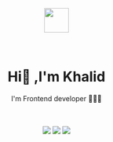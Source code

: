 <div align="center">
   <img width="50" height="50" src="https://ouch-cdn2.icons8.com/NjO2EaVFBX-VZ-1rhL0pU3UilbdEGS-tiD1k_Yy2Kw4/rs:fit:256:292/czM6Ly9pY29uczgu/b3VjaC1wcm9kLmFz/c2V0cy9zdmcvNDk4/L2E2ZmNiYjAzLWE5/ZmQtNGRiYS04ZmEz/LTkzMjg2ZTVjYjA0/Zi5zdmc.png" />
</div>
<br>
<br>
<h1 align="center">Hi👋 ,I'm Khalid </h1> 
<p align="center"> I'm Frontend developer 👨🏽‍💻</p>
<br>
<br>
<div align="center">
   <a herf="https://khalidsalah.netlify.app/">
     <img src="https://img.shields.io/badge/website-000000?style=for-the-badge&logo=About.me&logoColor=white"/>
   </a>
   <a herf="https://twitter.com/khalidsalah1522">
    <img src="https://img.shields.io/badge/Twitter-1DA1F2?style=for-the-badge&logo=twitter&logoColor=white"/>
   </a>
   <a herf="https://www.linkedin.com/in/khalidsalah/">
    <img src="https://img.shields.io/badge/LinkedIn-0077B5?style=for-the-badge&logo=linkedin&logoColor=white"/>
   </a>
</div>
